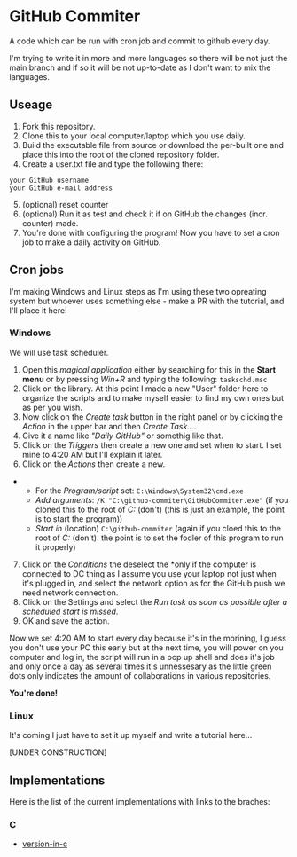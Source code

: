 # GitHub Commiter
A code which can be run with cron job and commit to github every day.

I'm trying to write it in more and more languages so there will be not just the main branch and if so it will be not up-to-date as I don't want to mix the languages.

## Useage
1. Fork this repository.
2. Clone this to your local computer/laptop which you use daily.
3. Build the executable file from source or download the per-built one and place this into the root of the cloned repository folder.
4. Create a user.txt file and type the following there:
```
your GitHub username
your GitHub e-mail address
```
5. (optional) reset counter
6. (optional) Run it as test and check it if on GitHub the changes (incr. counter) made.
7. You're done with configuring the program! Now you have to set a cron job to make a daily activity on GitHub.

## Cron jobs
I'm making Windows and Linux steps as I'm using these two opreating system but whoever uses something else - make a PR with the tutorial, and I'll place it here!

### Windows
We will use task scheduler.
1. Open this *magical application* either by searching for this in the **Start menu** or by pressing *Win+R* and typing the following: `taskschd.msc`
2. Click on the library. At this point I made a new "User" folder here to organize the scripts and to make myself easier to find my own ones but as per you wish.
3. Now click on the *Create task* button in the right panel or by clicking the *Action* in the upper bar and then *Create Task...*.
4. Give it a name like *"Daily GitHub"* or somethig like that.
5. Click on the *Triggers* then create a new one and set when to start. I set mine to 4:20 AM but I'll explain it later.
6. Click on the *Actions* then create a new.
-
  - For the *Program/script* set: `C:\Windows\System32\cmd.exe `
  - *Add arguments*: `/K "C:\github-commiter\GitHubCommiter.exe"` (if you cloned this to the root of *C:* (don't) (this is just an example, the point is to start the program))
  - *Start in* (location) `C:\github-commiter` (again if you cloed this to the root of *C:* (don't). the point is to set the fodler of this program to run it properly)
7. Click on the *Conditions* the deselect the *only if the computer is connected to DC thing as I assume you use your laptop  not just when it's plugged in, and select the network option as for the GitHub push we need network connection.
8. Click on the Settings and select the *Run task as soon as possible after a scheduled start is missed*.
9. OK and save the action.

Now we set 4:20 AM to start every day because it's in the morining, I guess you don't use your PC this early but at the next time, you will power on you computer and log in, the script will run in a pop up shell and does it's job and only once a day as several times it's unnessesary as the little green dots only indicates the amount of collaborations in various repositories.

**You're done!**

### Linux
It's coming I just have to set it up myself and write a tutorial here...

[UNDER CONSTRUCTION]

## Implementations
Here is the list of the current implementations with links to the braches:

### C
- [version-in-c](https://github.com/T0liver/github-commiter/tree/version-in-c)
